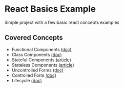 # React Basics Example

Simple project with a few basic react concepts examples

## Covered Concepts

- Functional Components [(doc)](https://reactjs.org/docs/components-and-props.html#function-and-class-components)
- Class Components [(doc)](https://reactjs.org/docs/components-and-props.html#function-and-class-components)
- Stateful Components [(article)](https://programmingwithmosh.com/javascript/stateful-stateless-components-react/)
- Stateless Components [(article)](https://programmingwithmosh.com/javascript/stateful-stateless-components-react/)
- Uncontrolled Forms [(doc)](https://reactjs.org/docs/uncontrolled-components.html)
- Controlled Form [(doc)](https://reactjs.org/docs/forms.html#controlled-components)
- Lifecycle [(doc)](https://reactjs.org/docs/react-component.html#the-component-lifecycle)
